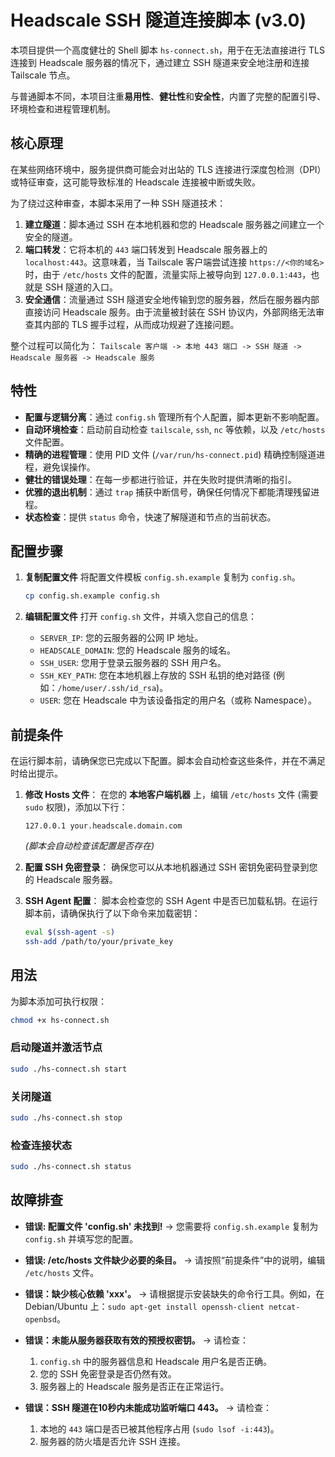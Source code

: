 # Headscale SSH 隧道连接脚本 (v3.0)

本项目提供一个高度健壮的 Shell 脚本 `hs-connect.sh`，用于在无法直接进行 TLS 连接到 Headscale 服务器的情况下，通过建立 SSH 隧道来安全地注册和连接 Tailscale 节点。

与普通脚本不同，本项目注重**易用性**、**健壮性**和**安全性**，内置了完整的配置引导、环境检查和进程管理机制。

## 核心原理

在某些网络环境中，服务提供商可能会对出站的 TLS 连接进行深度包检测（DPI）或特征审查，这可能导致标准的 Headscale 连接被中断或失败。

为了绕过这种审查，本脚本采用了一种 SSH 隧道技术：

1.  **建立隧道**：脚本通过 SSH 在本地机器和您的 Headscale 服务器之间建立一个安全的隧道。
2.  **端口转发**：它将本机的 `443` 端口转发到 Headscale 服务器上的 `localhost:443`。这意味着，当 Tailscale 客户端尝试连接 `https://<你的域名>` 时，由于 `/etc/hosts` 文件的配置，流量实际上被导向到 `127.0.0.1:443`，也就是 SSH 隧道的入口。
3.  **安全通信**：流量通过 SSH 隧道安全地传输到您的服务器，然后在服务器内部直接访问 Headscale 服务。由于流量被封装在 SSH 协议内，外部网络无法审查其内部的 TLS 握手过程，从而成功规避了连接问题。

整个过程可以简化为：
`Tailscale 客户端 -> 本地 443 端口 -> SSH 隧道 -> Headscale 服务器 -> Headscale 服务`

## 特性

- **配置与逻辑分离**：通过 `config.sh` 管理所有个人配置，脚本更新不影响配置。
- **自动环境检查**：启动前自动检查 `tailscale`, `ssh`, `nc` 等依赖，以及 `/etc/hosts` 文件配置。
- **精确的进程管理**：使用 PID 文件 (`/var/run/hs-connect.pid`) 精确控制隧道进程，避免误操作。
- **健壮的错误处理**：在每一步都进行验证，并在失败时提供清晰的指引。
- **优雅的退出机制**：通过 `trap` 捕获中断信号，确保任何情况下都能清理残留进程。
- **状态检查**：提供 `status` 命令，快速了解隧道和节点的当前状态。

## 配置步骤

1.  **复制配置文件**
    将配置文件模板 `config.sh.example` 复制为 `config.sh`。
    ```bash
    cp config.sh.example config.sh
    ```

2.  **编辑配置文件**
    打开 `config.sh` 文件，并填入您自己的信息：
    - `SERVER_IP`: 您的云服务器的公网 IP 地址。
    - `HEADSCALE_DOMAIN`: 您的 Headscale 服务的域名。
    - `SSH_USER`: 您用于登录云服务器的 SSH 用户名。
    - `SSH_KEY_PATH`: 您在本地机器上存放的 SSH 私钥的绝对路径 (例如：`/home/user/.ssh/id_rsa`)。
    - `USER`: 您在 Headscale 中为该设备指定的用户名（或称 Namespace）。

## 前提条件

在运行脚本前，请确保您已完成以下配置。脚本会自动检查这些条件，并在不满足时给出提示。

1.  **修改 Hosts 文件**：
    在您的 **本地客户端机器** 上，编辑 `/etc/hosts` 文件 (需要 `sudo` 权限)，添加以下行：
    ```
    127.0.0.1 your.headscale.domain.com
    ```
    *(脚本会自动检查该配置是否存在)*

2.  **配置 SSH 免密登录**：
    确保您可以从本地机器通过 SSH 密钥免密码登录到您的 Headscale 服务器。

3.  **SSH Agent 配置**：
    脚本会检查您的 SSH Agent 中是否已加载私钥。在运行脚本前，请确保执行了以下命令来加载密钥：
    ```bash
    eval $(ssh-agent -s)
    ssh-add /path/to/your/private_key
    ```

## 用法

为脚本添加可执行权限：
```bash
chmod +x hs-connect.sh
```

### 启动隧道并激活节点
```bash
sudo ./hs-connect.sh start
```

### 关闭隧道
```bash
sudo ./hs-connect.sh stop
```

### 检查连接状态
```bash
sudo ./hs-connect.sh status
```

## 故障排查

- **错误: 配置文件 'config.sh' 未找到!**
  -> 您需要将 `config.sh.example` 复制为 `config.sh` 并填写您的配置。

- **错误: /etc/hosts 文件缺少必要的条目。**
  -> 请按照“前提条件”中的说明，编辑 `/etc/hosts` 文件。

- **错误：缺少核心依赖 'xxx'。**
  -> 请根据提示安装缺失的命令行工具。例如，在 Debian/Ubuntu 上：`sudo apt-get install openssh-client netcat-openbsd`。

- **错误：未能从服务器获取有效的预授权密钥。**
  -> 请检查：
    1.  `config.sh` 中的服务器信息和 Headscale 用户名是否正确。
    2.  您的 SSH 免密登录是否仍然有效。
    3.  服务器上的 Headscale 服务是否正在正常运行。

- **错误：SSH 隧道在10秒内未能成功监听端口 443。**
  -> 请检查：
    1.  本地的 `443` 端口是否已被其他程序占用 (`sudo lsof -i:443`)。
    2.  服务器的防火墙是否允许 SSH 连接。